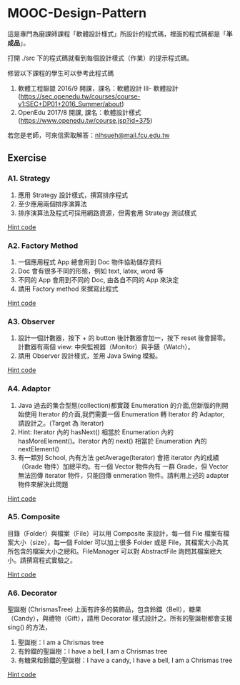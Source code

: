 # MOOC-Design-Pattern

這是專門為磨課師課程「軟體設計樣式」所設計的程式碼，裡面的程式碼都是「**半成品**」。

打開 ./src 下的程式碼就看到每個設計樣式（作業）的提示程式碼。

修習以下課程的學生可以參考此程式碼
1. 軟體工程聯盟 2016/9 開課，課名：軟體設計 III- 軟體設計 (https://sec.openedu.tw/courses/course-v1:SEC+DP01+2016_Summer/about)
2. OpenEdu 2017/8 開課, 課名：軟體設計樣式 (https://www.openedu.tw/course.jsp?id=375)

若您是老師，可來信索取解答：nlhsueh@mail.fcu.edu.tw

## Exercise

### A1. Strategy

1. 應用 Strategy 設計樣式，撰寫排序程式
2. 至少應用兩個排序演算法
3. 排序演算法及程式可採用網路資源，但需套用 Strategy 測試樣式

[Hint code](src/StrategyApp01.java)

### A2. Factory Method
1. 一個應用程式 App 總會用到 Doc 物件協助儲存資料
2. Doc 會有很多不同的形態，例如 text, latex, word 等
3. 不同的 App 會用到不同的 Doc, 由各自不同的 App 來決定
4. 請用 Factory method 來撰寫此程式

[Hint code](src/FactoryMethodApp01.java)

### A3. Observer
1. 設計一個計數器，按下 + 的 button 後計數器會加一，按下 reset 後會歸零。計數器有兩個 view: 中央監視器（Monitor）與手錶（Watch）。
2. 請用 Observer 設計樣式，並用 Java Swing 模擬。

[Hint code](src/ObserverApp01.java)

### A4. Adaptor
1. Java 過去的集合型態(collection)都實踐 Enumeration 的介面,但新版的則開始使用 Iterator 的介面,我們需要一個 Enumeration 轉 Iterator 的 Adaptor, 請設計之。(Target 為 Iterator)
2. Hint: Iterator 內的 hasNext() 相當於 Enumeration 內的 hasMoreElement()。Iterator 內的 next() 相當於 Enumeration 內的 nextElement()
3. 有一類別 School, 內有方法 getAverage(Iterator)  會把 iterator 內的成績（Grade 物件）加總平均。有一個 Vector 物件內有 一群 Grade，但 Vector 無法回傳 iterator 物件，只能回傳 enmeration 物件。請利用上述的 adapter 物件來解決此問題

[Hint code](src/AdaptorApp01.java)

### A5. Composite
目錄（Folder）與檔案（File）可以用 Composite 來設計，每一個 File 檔案有檔案大小（size），每一個 Folder 可以加上很多 Folder 或是 File，其檔案大小為其所包含的檔案大小之總和。FileManager 可以對 AbstractFile 詢問其檔案總大小。請撰寫程式實驗之。

[Hint code](src/CompositeApp01.java)

### A6. Decorator

聖誕樹 (ChrismasTree) 上面有許多的裝飾品，包含鈴鐺（Bell），糖果（Candy），與禮物（Gift），請用 Decorator 樣式設計之。所有的聖誕樹都會支援 sing() 的方法，
1. 聖誕樹：I am a Chrismas tree
2. 有鈴鐺的聖誕樹：I have a bell, I am a Chrismas tree
3. 有糖果和鈴鐺的聖誕樹：I have a candy, I have a bell, I am a Chrismas tree

[Hint code](src/DecoratorApp01.java)


